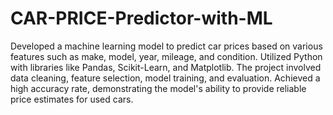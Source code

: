 # CAR-PRICE-Predictor-with-ML

Developed a machine learning model to predict car prices based on various features such as make, model, year, mileage, and condition. Utilized Python with libraries like Pandas, Scikit-Learn, and Matplotlib. The project involved data cleaning, feature selection, model training, and evaluation. Achieved a high accuracy rate, demonstrating the model's ability to provide reliable price estimates for used cars.

